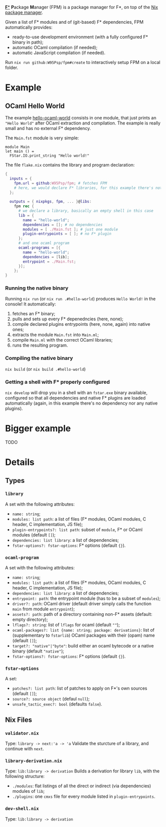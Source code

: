 [**F***](https://www.fstar-lang.org/) **P**ackage **M**anager (FPM) is a package manager for F*, on top of the [Nix package manager](https://nixos.org/).

Given a list of F* modules and of (git-based) F* dependencies, FPM automatically provides:
 - ready-to-use development environment (with a fully configured F* binary in path);
 - automatic OCaml compilation (if needed);
 - automatic JavaScript compilation (if needed).
 
Run `nix run github:W95Psp/fpm#create` to interactively setup FPM on a local folder.
 
# Example
## OCaml Hello World
The example [hello-ocaml-world](examples/hello-ocaml-world) consists in one module, that just prints an `"Hello World"` after OCaml extraction and compilation. The example is really small and has no external F* dependency.

The `Main.fst` module is very simple:
```fstar
module Main
let main () = 
  FStar.IO.print_string "Hello world!"
```

The file `flake.nix` contains the library and program declaration:
```nix
{
  inputs = {
    fpm.url = github:W95Psp/fpm; # fetches FPM
    # here, we would declare F* libraries, for this example there's nothing
  };
  
  outputs = { nixpkgs, fpm, ... }@libs:
    fpm rec {
      # we declare a library, basically an empty shell in this case
      lib = {
        name = "hello-world";
        dependencies = []; # no dependencies
        modules = [ ./Main.fst ]; # just one module
        plugin-entrypoints = [ ]; # no F* plugin
      };
      # and one ocaml program
      ocaml-programs = [{
        name = "hello-world";
        dependencies = [lib];
        entrypoint = ./Main.fst;
      }];
    };
}
```

### Running the native binary
Running `nix run` (or `nix run .#hello-world`) produces `Hello World!` in the console! It automatically:
 1. fetches an F* binary;
 2. pulls and sets up every F* depenedncies (here, none);
 3. compile declared plugins entrypoints (here, none, again) into native ones;
 4. extracts the module `Main.fst` into `Main.ml`;
 5. compile `Main.ml` with the correct OCaml libraries;
 6. runs the resulting program.

### Compiling the native binary
`nix build` (or `nix build .#hello-world`)

### Getting a shell with F* properly configured
`nix develop` will drop you in a shell with an `fstar.exe` binary available, configured so that all dependencies and native F* plugins are loaded automatically (again, in this example there's no dependency nor any native plugins).

# Bigger example
TODO

# Details
## Types
### `library`
A set with the following attributes:
 - `name: string`;
 - `modules: list path`: a list of files (F* modules, OCaml modules, C header, C implementation, JS file);
 - `plugin-entrypoints?: list path`: subset of `module`, F* or OCaml modules (default `[]`);
 - `dependencies: list library`: a list of dependencies;
 - `fstar-options?: fstar-options`: F* options (default `{}`).

### `ocaml-program`
A set with the following attributes:
 - `name: string`;
 - `modules: list path`: a list of files (F* modules, OCaml modules, C header, C implementation, JS file);
 - `dependencies: list library`: a list of dependencies;
 - `entrypoint: path`: the entrypoint module (has to be a subset of `modules`);
 - `driver?: path`: OCaml driver (default driver simply calls the function `main` from module `entrypoint`);
 - `assets?: path`: path of a directory containing non-F* assets (default: empty directory);
 - `lflags?: string`: list of `lflags` for ocaml (default `""`);
 - `ocaml-packages?: list {name: string; package: derivations}`: list of (supplementary to `fstarlib`) OCaml packages with their (opam) name (default `[]`);
 - `target?: "native"|"byte"`: build either an ocaml bytecode or a native binary (default `"native"`);
 - `fstar-options?: fstar-options`: F* options (default `{}`).

### `fstar-options`
A set:
 - `patches?: list path`: list of patches to apply on F*'s own sources (default `[]`);
 - `source?: source object` (defaul `null`);
 - `unsafe_tactic_exec?: bool` (defaults `false`).

## Nix Files
### `validator.nix`
Type: `library -> next:'a -> 'a`
Validate the sturcture of a library, and continue with `next`.

### `library-derivation.nix`
Type: `lib:library -> derivation`
Builds a derivation for library `lib`, with the following structure:
 - `./modules`: flat listings of all the direct or indirect (via dependencies) modules of `lib`;
 - `./plugins`: one `cmxs` file for every module listed in `plugin-entrypoints`.
 
### `dev-shell.nix`
Type: `lib:library -> derivation`


